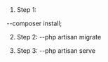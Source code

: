 ##
1. Step 1:

--composer install;

2. Step 2:
--php artisan migrate 

3. Step 3:
--php artisan serve


